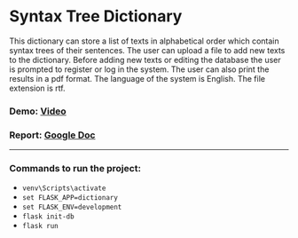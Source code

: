 # Syntax Tree Dictionary

This dictionary can store a list of texts in alphabetical order which contain syntax trees of their sentences.
The user can upload a file to add new texts to the dictionary. 
Before adding new texts or editing the database the user is prompted to register or log in the system.
The user can also print the results in a pdf format.
The language of the system is English. The file extension is rtf.

### Demo: [Video](https://user-images.githubusercontent.com/44346252/114877622-1be74380-9e08-11eb-807a-0d9c4a4a3c48.mp4)

### Report: [Google Doc](https://docs.google.com/document/d/1Lbci1J9eLn08ZEwBxD0NqHuJ86oxwI54BvR9a8IZfHs/edit?usp=sharing)

---

### Commands to run the project:
-  `venv\Scripts\activate`
-  `set FLASK_APP=dictionary`
-  `set FLASK_ENV=development`
-  `flask init-db`
-  `flask run`
